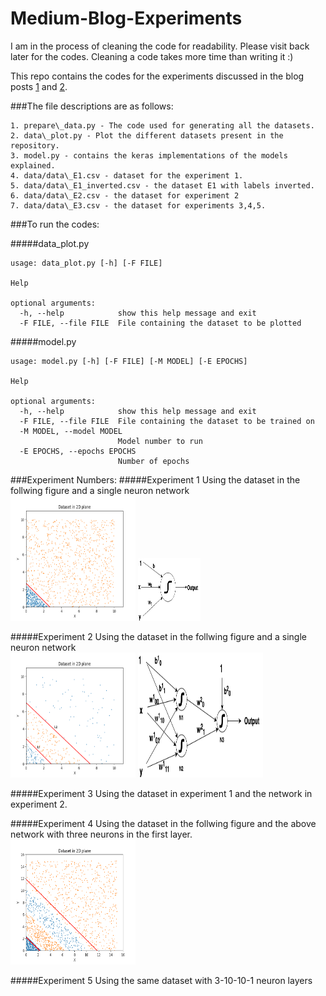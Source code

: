 # Medium-Blog-Experiments

I am in the process of cleaning the code for readability. Please visit back later for the codes. Cleaning a code takes more time than writing it :)

This repo contains the codes for the experiments discussed in the blog posts [1](https://medium.com/@randomthingsinshort/neural-networks-explained-for-machine-learning-beginners-cff7e4c7fc5c) and [2](https://medium.com/@randomthingsinshort/neural-networks-explained-for-machine-learning-beginners-b2acc4d24a95). 

###The file descriptions are as follows: 
```
1. prepare\_data.py - The code used for generating all the datasets.
2. data\_plot.py - Plot the different datasets present in the repository. 
3. model.py - contains the keras implementations of the models explained. 
4. data/data\_E1.csv - dataset for the experiment 1.
5. data/data\_E1_inverted.csv - the dataset E1 with labels inverted.
6. data/data\_E2.csv - the dataset for experiment 2
7. data/data\_E3.csv - the dataset for experiments 3,4,5.
```

###To run the codes:

#####data_plot.py
```
usage: data_plot.py [-h] [-F FILE]

Help

optional arguments:
  -h, --help            show this help message and exit
  -F FILE, --file FILE  File containing the dataset to be plotted
```

#####model.py
```
usage: model.py [-h] [-F FILE] [-M MODEL] [-E EPOCHS]

Help

optional arguments:
  -h, --help            show this help message and exit
  -F FILE, --file FILE  File containing the dataset to be trained on
  -M MODEL, --model MODEL
                        Model number to run
  -E EPOCHS, --epochs EPOCHS
                        Number of epochs
```

###Experiment Numbers:
#####Experiment 1
Using the dataset in the follwing figure and a single neuron network 
<br>
<img src="./images/test1.png" alt="drawing" width="200" height='200'/>
<img src="./images/neuron.png" alt="drawing" width="100" height='100'/>

#####Experiment 2
Using the dataset in the follwing figure and a single neuron network 
<br>
<img src="./images/temp2.png" alt="drawing" width="200" height='200'/>
<img src="./images/znet.png" alt="drawing" width="200" height='200'/>

#####Experiment 3
Using the dataset in experiment 1 and the network in experiment 2. 

#####Experiment 4
Using the dataset in the follwing figure and the above network with three neurons in the first layer. 
<br>
<img src="./images/model3.png" alt="drawing" width="200" height='200'/>

#####Experiment 5
Using the same dataset with 3-10-10-1 neuron layers